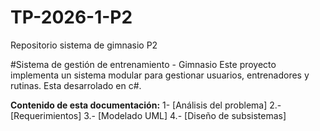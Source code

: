 # TP-2026-1-P2
Repositorio sistema de gimnasio P2

#Sistema de gestión de entrenamiento - Gimnasio
Este proyecto implementa un sistema modular para gestionar usuarios, entrenadores y rutinas. Esta desarrolado en c#.

**Contenido de esta documentación:**
1- [Análisis del problema]
2.- [Requerimientos]
3.- [Modelado UML]
4.- [Diseño de subsistemas]

